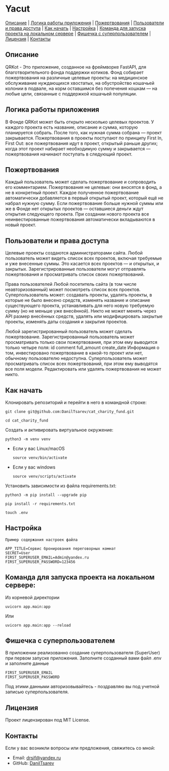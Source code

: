 # Yacut

[Описание](#описание-) | [Логика работы приложения](#логика-работы-приложения) | [Пожертвования](#пожертвования) | [Пользователи и права доступа](#пользователи-и-права-доступа) | [Как начать](#Как-начать) | [Настройка](#Настройка) | [Команда для запуска проекта на локальном сервере](#команда-для-запуска-проекта-на-локальном-сервере) | [Фишечка с суперпользователем](#фишечка-с-суперпользователем) | [Лицензия](#лицензия) | [Контакты](#контакты)

## Описание 
QRKot - Это приложение, созданное на фреймворке FastAPI, для благотворительного фонда поддержки котиков.
Фонд собирает пожертвования на различные целевые проекты: на медицинское обслуживание нуждающихся хвостатых, на обустройство кошачьей колонии в подвале, на корм оставшимся без попечения кошкам — на любые цели, связанные с поддержкой кошачьей популяции.

## Логика работы приложения
В Фонде QRKot может быть открыто несколько целевых проектов. У каждого проекта есть название, описание и сумма, которую планируется собрать. После того, как нужная сумма собрана — проект закрывается.
Пожертвования в проекты поступают по принципу First In, First Out: все пожертвования идут в проект, открытый раньше других; когда этот проект набирает необходимую сумму и закрывается — пожертвования начинают поступать в следующий проект.

## Пожертвования
Каждый пользователь может сделать пожертвование и сопроводить его комментарием. Пожертвования не целевые: они вносятся в фонд, а не в конкретный проект. Каждое полученное пожертвование автоматически добавляется в первый открытый проект, который ещё не набрал нужную сумму. Если пожертвование больше нужной суммы или же в Фонде нет открытых проектов — оставшиеся деньги ждут открытия следующего проекта. При создании нового проекта все неинвестированные пожертвования автоматически вкладываются в новый проект.

## Пользователи и права доступа
Целевые проекты создаются администраторами сайта. 
Любой пользователь может видеть список всех проектов, включая требуемые и уже внесенные суммы. Это касается всех проектов — и открытых, и закрытых.
Зарегистрированные пользователи могут отправлять пожертвования и просматривать список своих пожертвований.

Права пользователей
Любой посетитель сайта (в том числе неавторизованный) может посмотреть список всех проектов.
Суперпользователь может: 
создавать проекты,
удалять проекты, в которые не было внесено средств,
изменять название и описание существующего проекта, устанавливать для него новую требуемую сумму (но не меньше уже внесённой).
Никто не может менять через API размер внесённых средств, удалять или модифицировать закрытые проекты, изменять даты создания и закрытия проектов.

Любой зарегистрированный пользователь может сделать пожертвование.
Зарегистрированный пользователь может просматривать только свои пожертвования, при этом ему выводится только четыре поля:
id
comment
full_amount
create_date
Информация о том, инвестировано пожертвование в какой-то проект или нет, обычному пользователю недоступна.
Суперпользователь может просматривать список всех пожертвований, при этом ему выводятся все поля модели.
Редактировать или удалять пожертвования не может никто.

## Как начать
Клонировать репозиторий и перейти в него в командной строке:

```
git clone git@github.com:DanilTsarev/cat_charity_fund.git
```

```
cd cat_charity_fund
```

Cоздать и активировать виртуальное окружение:

```
python3 -m venv venv
```

* Если у вас Linux/macOS

    ```
    source venv/bin/activate
    ```

* Если у вас windows

    ```
    source venv/scripts/activate
    ```

Установить зависимости из файла requirements.txt:

```
python3 -m pip install --upgrade pip
```

```
pip install -r requirements.txt
```

```
touch .env
```

## Настройка
```
Пример содержания настроек файла

APP_TITLE=Сервис бронирования переговорных комнат
SECRET=User
FIRST_SUPERUSER_EMAIL=Admin@yandex.ru
FIRST_SUPERUSER_PASSWORD=123456
```

## Команда для запуска проекта на локальном сервере:
Из корневой директории
```
uvicorn app.main:app 
```
Или
```
uvicorn app.main:app --reload
```
## Фишечка с суперпользователем
В приложении реализованно создание суперпользователя (SuperUser)
при первом запуске приложения. Заполните созданный вами файл .env и заполните данные
```
FIRST_SUPERUSER_EMAIL
FIRST_SUPERUSER_PASSWORD
```
Под этими данными авторизовывайтесь - поздравляю вы под учетной записью суперпользователя.

## Лицензия
Проект лицензирован под MIT License.

## Контакты
Если у вас возникли вопросы или предложения, свяжитесь со мной:
- Email: drsif@yandex.ru
- GitHub: [DanilTsarev](https://github.com/DanilTsarev)